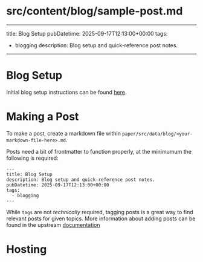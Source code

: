 # src/content/blog/sample-post.md
---
title: Blog Setup
pubDatetime: 2025-09-17T12:13:00+00:00
tags:
  - blogging
description: Blog setup and quick-reference post notes.
---

# Blog Setup

Initial blog setup instructions can be found [here](https://astro-paper-i18n.netlify.app/posts/how-to-configure-astropaper-theme/).

# Making a Post

To make a post, create a markdown file within `paper/src/data/blog/<your-markdown-file-here>.md`.

Posts need a bit of frontmatter to function properly, at the minimumum the following is required:
```
---
title: Blog Setup
description: Blog setup and quick-reference post notes.
pubDatetime: 2025-09-17T12:13:00+00:00
tags:
  - blogging
---
```

While `tags` are not *technically* required, tagging posts is a great way to find relevant posts for given topics. More information about adding posts can be found in the upstream [documentation](https://astro-paper-i18n.netlify.app/posts/adding-new-posts-in-astropaper-theme/)

# Hosting

